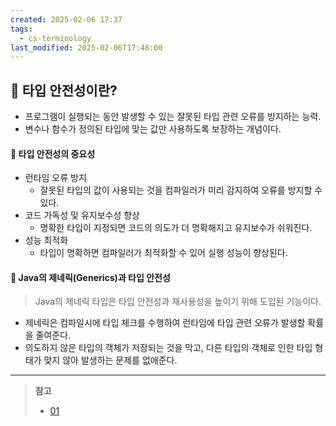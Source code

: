 ```yaml
---
created: 2025-02-06 17:37
tags:
  - cs-terminology
last_modified: 2025-02-06T17:48:00
---
```

## 🍪 타입 안전성이란?
- 프로그램이 실행되는 동안 발생할 수 있는 잘못된 타입 관련 오류를 방지하는 능력.
- 변수나 함수가 정의된 타입에 맞는 값만 사용하도록 보장하는 개념이다.

#### 🍬 타입 안전성의 중요성
- 런타임 오류 방지
	- 잘못된 타입의 값이 사용되는 것을 컴파일러가 미리 감지하여 오류를 방지할 수 있다.
- 코드 가독성 및 유지보수성 향상
	- 명확한 타입이 지정되면 코드의 의도가 더 명확해지고 유지보수가 쉬워진다.
- 성능 최적화
	- 타입이 명확하면 컴파일러가 최적화할 수 있어 실행 성능이 향상된다.

#### 🍬 Java의 제네릭(Generics)과 타입 안전성
> Java의 제네릭 타입은 타입 안전성과 재사용성을 높이기 위해 도입된 기능이다.
- 제네릭은 컴파일시에 타입 체크를 수행하여 런타임에 타입 관련 오류가 발생할 확률을 줄여준다.
- 의도하지 않은 타입의 객체가 저장되는 것을 막고, 다른 타입의 객체로 인한 타입 형태가 맞지 않아 발생하는 문제를 없애준다.
---
> **참고**
> - [01](https://gangnam-americano.tistory.com/47)